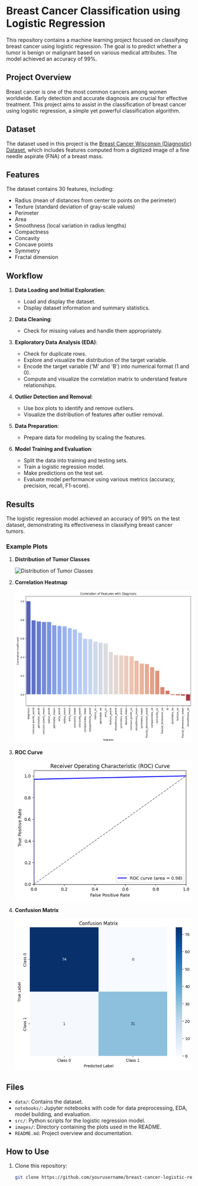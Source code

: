 # Breast Cancer Classification using Logistic Regression

This repository contains a machine learning project focused on classifying breast cancer using logistic regression. The goal is to predict whether a tumor is benign or malignant based on various medical attributes. The model achieved an accuracy of 99%.

## Project Overview

Breast cancer is one of the most common cancers among women worldwide. Early detection and accurate diagnosis are crucial for effective treatment. This project aims to assist in the classification of breast cancer using logistic regression, a simple yet powerful classification algorithm.

## Dataset

The dataset used in this project is the [Breast Cancer Wisconsin (Diagnostic) Dataset](https://archive.ics.uci.edu/ml/datasets/Breast+Cancer+Wisconsin+(Diagnostic)), which includes features computed from a digitized image of a fine needle aspirate (FNA) of a breast mass.

## Features

The dataset contains 30 features, including:

- Radius (mean of distances from center to points on the perimeter)
- Texture (standard deviation of gray-scale values)
- Perimeter
- Area
- Smoothness (local variation in radius lengths)
- Compactness
- Concavity
- Concave points
- Symmetry
- Fractal dimension

## Workflow

1. **Data Loading and Initial Exploration**:
   - Load and display the dataset.
   - Display dataset information and summary statistics.

2. **Data Cleaning**:
   - Check for missing values and handle them appropriately.

3. **Exploratory Data Analysis (EDA)**:
   - Check for duplicate rows.
   - Explore and visualize the distribution of the target variable.
   - Encode the target variable ('M' and 'B') into numerical format (1 and 0).
   - Compute and visualize the correlation matrix to understand feature relationships.

4. **Outlier Detection and Removal**:
   - Use box plots to identify and remove outliers.
   - Visualize the distribution of features after outlier removal.

5. **Data Preparation**:
   - Prepare data for modeling by scaling the features.

6. **Model Training and Evaluation**:
   - Split the data into training and testing sets.
   - Train a logistic regression model.
   - Make predictions on the test set.
   - Evaluate model performance using various metrics (accuracy, precision, recall, F1-score).

## Results

The logistic regression model achieved an accuracy of 99% on the test dataset, demonstrating its effectiveness in classifying breast cancer tumors.

### Example Plots

1. **Distribution of Tumor Classes**

   ![Distribution of Tumor Classes](images/distribution_plot.png)

2. **Correlation Heatmap**

   ![Correlation Heatmap](images/correlation_heatmap.png)

3. **ROC Curve**

   ![ROC Curve](images/roc_curve.png)

4. **Confusion Matrix**

   ![Confusion Matrix](images/confusion_matrix.png)

## Files

- `data/`: Contains the dataset.
- `notebooks/`: Jupyter notebooks with code for data preprocessing, EDA, model building, and evaluation.
- `src/`: Python scripts for the logistic regression model.
- `images/`: Directory containing the plots used in the README.
- `README.md`: Project overview and documentation.

## How to Use

1. Clone this repository:
   ```bash
   git clone https://github.com/yourusername/breast-cancer-logistic-regression.git
